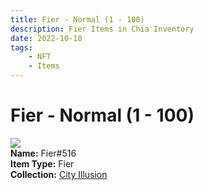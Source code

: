 ```yaml
---
title: Fier - Normal (1 - 100)
description: Fier Items in Chia Inventory
date: 2022-10-10
tags:
    - NFT
    - Items
---
```


# Fier - Normal (1 - 100)
<div class="item_thumbnail">
<img loading="lazy" src="https://qpetzzfl34hfuko5iubswxbwsuwnaudzekk3nbyovjtntlunya.arweave.net/g8k85KvfDlop3UUDK1w2lSzQU_HkilbaHDqpm2a6NwI"><br/>
<div><strong>Name:</strong> Fier#516</div>
<div><strong>Item Type:</strong> Fier</div>
<div><strong>Collection:</strong> <a href="https://www.spacescan.io/xch/nft/collection/col1lend2dcn558km4wcwta4xnkfv3xpcmlp9kyt0m909emvfxechlyqdl5ndg">City Illusion</a></div>
</div>

